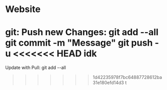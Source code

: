 # Website
git:
Push new Changes: git add --all
                  git commit -m "Message"
                  git push -u 
<<<<<<< HEAD
idk
=======
Update with Pull: git add --all
>>>>>>> 1d42235978f7bc64887728612ba31e180efd14d3
t